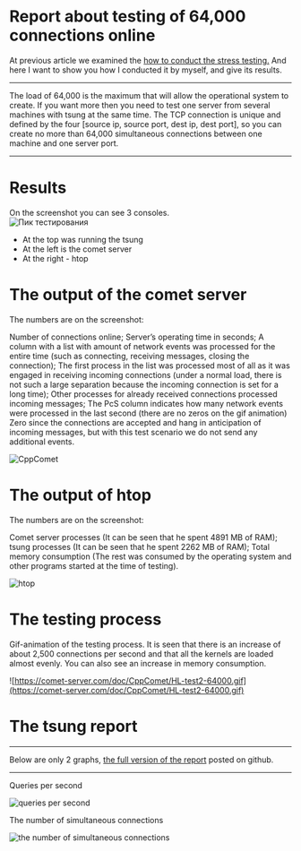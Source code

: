
# Report about testing of 64,000 connections online


At previous article we examined the [ how to conduct the stress testing.](load%20testing/Stress%20testing.md) And here I want to show you how I conducted it by myself, and give its results.


___
The load of 64,000 is the maximum that will allow the operational system to create. If you want more then you need to test one server from several machines with tsung at the same time. The TCP connection is unique and defined by the four [source ip, source port, dest ip, dest port], so you can create no more than 64,000 simultaneous connections between one machine and one server port. 
___


# Results # 

On the screenshot you can see 3 consoles.  
![Пик тестирования](https://comet-server.com/wiki/lib/exe/fetch.php/comet:снимок_экрана_от_2017-06-08_15-35-11.png)

  - At the top was running the tsung
  - At the left is the comet server
  - At the right - htop

# The output of the comet server # 

The numbers are on the screenshot:

Number of connections online;
Server’s operating time in seconds;
A column with a list with amount of network events was processed for the entire time (such as connecting, receiving messages, closing the connection);
The first process in the list was processed most of all as it was engaged in receiving incoming connections (under a normal load, there is not such a large separation because the incoming connection is set for a long time);
Other processes for already received connections processed incoming messages;
The PcS column indicates how many network events were processed in the last second (there are no zeros on the gif animation) Zero since the connections are accepted and hang in anticipation of incoming messages, but with this test scenario we do not send any additional events.
  
![CppComet](https://comet-server.com/wiki/lib/exe/fetch.php/comet:out.png)

# The output of htop # 

The numbers are on the screenshot:

Comet server processes (It can be seen that he spent 4891 MB of RAM);
tsung processes (It can be seen that he spent 2262 MB of RAM);
Total memory consumption (The rest was consumed by the operating system and other programs started at the time of testing). 

![htop](https://comet-server.com/wiki/lib/exe/fetch.php/comet:htop.png)

# The testing process # 

Gif-animation of the testing process. It is seen that there is an increase of about 2,500 connections per second and that all the kernels are loaded almost evenly. You can also see an increase in memory consumption. 

![https://comet-server.com/doc/CppComet/HL-test2-64000.gif](https://comet-server.com/doc/CppComet/HL-test2-64000.gif)

# The tsung report # 


___
Below are only 2 graphs, [the full version of the report](https://cppcomet.github.io/comet-server/HL-tests/HL-test1/20170608-1534/report.html) posted on github.
___


Queries per second

![queries per second](https://cppcomet.github.io/comet-server/HL-tests/HL-test1/20170608-1534/images/graphes-Perfs-rate.png)

The number of simultaneous connections

![the number of simultaneous connections](https://cppcomet.github.io/comet-server/HL-tests/HL-test1/20170608-1534/images/graphes-Users-simultaneous.png)

